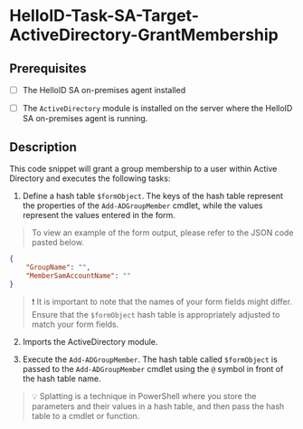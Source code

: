 # HelloID-Task-SA-Target-ActiveDirectory-GrantMembership

## Prerequisites

- [ ] The HelloID SA on-premises agent installed

- [ ] The `ActiveDirectory` module is installed on the server where the HelloID SA on-premises agent is running.

## Description

This code snippet will grant a group membership to a  user within Active Directory and executes the following tasks:

1. Define a hash table `$formObject`. The keys of the hash table represent the properties of the `Add-ADGroupMember` cmdlet, while the values represent the values entered in the form.

> To view an example of the form output, please refer to the JSON code pasted below.

```json
{
    "GroupName": "",
    "MemberSamAccountName": ""
}
```

> :exclamation: It is important to note that the names of your form fields might differ. Ensure that the `$formObject` hash table is appropriately adjusted to match your form fields.

2. Imports the ActiveDirectory module.

3. Execute the `Add-ADGroupMember`. The hash table called `$formObject` is passed to the `Add-ADGroupMember` cmdlet using the `@` symbol in front of the hash table name.

> :bulb: Splatting is a technique in PowerShell where you store the parameters and their values in a hash table, and then pass the hash table to a cmdlet or function.
